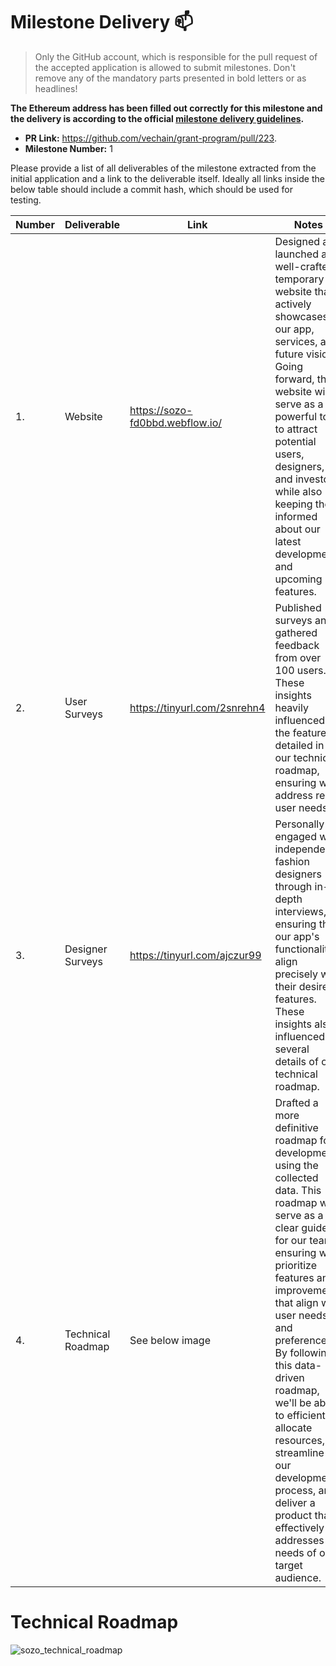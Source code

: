 # Milestone Delivery :mailbox:

> Only the GitHub account, which is responsible for the pull request of the accepted application is allowed to submit milestones. Don't remove any of the mandatory parts presented in bold letters or as headlines!

**The Ethereum address has been filled out correctly for this milestone and the delivery is according to the official [milestone delivery guidelines](../).**  

* **PR Link:** https://github.com/vechain/grant-program/pull/223. 
* **Milestone Number:** 1

Please provide a list of all deliverables of the milestone extracted from the initial application and a link to the deliverable itself. Ideally all links inside the below table should include a commit hash, which should be used for testing.

| Number | Deliverable       | Link | Notes                                                                                                                          |
| ------ | ----------------- | --- | -------------------------------------------------------------------------------------------------------------------------------------- |
| 1.     | Website | https://sozo-fd0bbd.webflow.io/ | Designed and launched a well-crafted temporary website that actively showcases our app, services, and future vision. Going forward, the website will serve as a powerful tool to attract potential users, designers, and investors, while also keeping them informed about our latest developments and upcoming features. |
| 2.     | User Surveys   | https://tinyurl.com/2snrehn4 | Published surveys and gathered feedback from over 100 users. These insights heavily influenced the features detailed in our technical roadmap, ensuring we address real user needs.  |
| 3.     | Designer Surveys           | https://tinyurl.com/ajczur99 | Personally engaged with independent fashion designers through in-depth interviews, ensuring that our app's functionalities align precisely with their desired features. These insights also influenced several details of our technical roadmap. |
| 4.     | Technical Roadmap | See below image | Drafted a more definitive roadmap for development using the collected data. This roadmap will serve as a clear guide for our team, ensuring we prioritize features and improvements that align with user needs and preferences. By following this data-driven roadmap, we'll be able to efficiently allocate resources, streamline our development process, and deliver a product that effectively addresses the needs of our target audience. |

# Technical Roadmap
![sozo_technical_roadmap](https://github.com/Zibilicious/Sozo-inFashion-Grant/assets/54691558/aefc199c-45e3-4edb-8ebb-0160364c9969)
